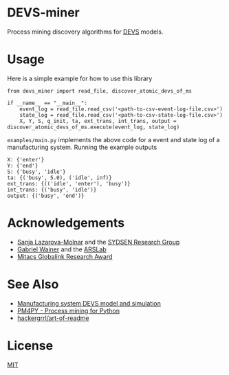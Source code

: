 # DEVS-miner
Process mining discovery algorithms for [DEVS](https://en.wikipedia.org/wiki/DEVS) models.

# Usage
Here is a simple example for how to use this library
```
from devs_miner import read_file, discover_atomic_devs_of_ms

if __name__ == "__main__":
    event_log = read_file.read_csv('<path-to-csv-event-log-file.csv>')
    state_log = read_file.read_csv('<path-to-csv-state-log-file.csv>')
    X, Y, S, q_init, ta, ext_trans, int_trans, output = discover_atomic_devs_of_ms.execute(event_log, state_log)
```

`examples/main.py` implements the above code for a event and state log of a manufacturing system.
Running the example outputs
```
X: {'enter'}
Y: {'end'}
S: {'busy', 'idle'}
ta: {('busy', 5.0), ('idle', inf)}
ext_trans: {(('idle', 'enter'), 'busy')}
int_trans: {('busy', 'idle')}
output: {('busy', 'end')}
```

# Acknowledgements
- [Sanja Lazarova-Molnar](https://lazarova-molnar.net/) and the [SYDSEN Research Group](https://sydsen.aifb.kit.edu/) 
- [Gabriel Wainer](https://www.sce.carleton.ca/faculty/wainer/doku.php) and the [ARSLab](https://arslab.sce.carleton.ca/) 
- [Mitacs Globalink Research Award](https://www.mitacs.ca/our-programs/globalink-research-award/)

# See Also
- [Manufacturing system DEVS model and simulation](https://github.com/braedenkloke/smart-manufacturing-system-devs-model)
- [PM4PY - Process mining for Python](https://github.com/process-intelligence-solutions/pm4py)
- [hackergrrl/art-of-readme](https://github.com/hackergrrl/art-of-readme)

# License
[MIT](https://choosealicense.com/licenses/mit/)
